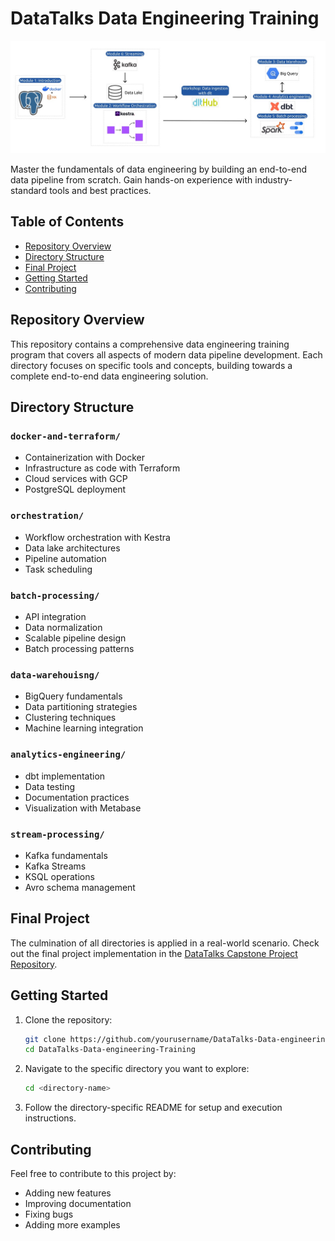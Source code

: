 # DataTalks Data Engineering Training

![Data Engineering Pipeline](images/datatalk.jpg)

Master the fundamentals of data engineering by building an end-to-end data pipeline from scratch. Gain hands-on experience with industry-standard tools and best practices.

## Table of Contents

- [Repository Overview](#repository-overview)
- [Directory Structure](#directory-structure)
- [Final Project](#final-project)
- [Getting Started](#getting-started)
- [Contributing](#contributing)

## Repository Overview

This repository contains a comprehensive data engineering training program that covers all aspects of modern data pipeline development. Each directory focuses on specific tools and concepts, building towards a complete end-to-end data engineering solution.

## Directory Structure

### `docker-and-terraform/`
- Containerization with Docker
- Infrastructure as code with Terraform
- Cloud services with GCP
- PostgreSQL deployment

### `orchestration/`
- Workflow orchestration with Kestra
- Data lake architectures
- Pipeline automation
- Task scheduling

### `batch-processing/`
- API integration
- Data normalization
- Scalable pipeline design
- Batch processing patterns

### `data-warehouisng/`
- BigQuery fundamentals
- Data partitioning strategies
- Clustering techniques
- Machine learning integration

### `analytics-engineering/`
- dbt implementation
- Data testing
- Documentation practices
- Visualization with Metabase

### `stream-processing/`
- Kafka fundamentals
- Kafka Streams
- KSQL operations
- Avro schema management

## Final Project

The culmination of all directories is applied in a real-world scenario. Check out the final project implementation in the [DataTalks Capstone Project Repository](https://github.com/abrhamadddis/london-cycling-active-travel-insights-data-pipeline).

## Getting Started

1. Clone the repository:
   ```sh
   git clone https://github.com/yourusername/DataTalks-Data-engineering-Training.git
   cd DataTalks-Data-engineering-Training
   ```

2. Navigate to the specific directory you want to explore:
   ```sh
   cd <directory-name>
   ```

3. Follow the directory-specific README for setup and execution instructions.

## Contributing

Feel free to contribute to this project by:
- Adding new features
- Improving documentation
- Fixing bugs
- Adding more examples